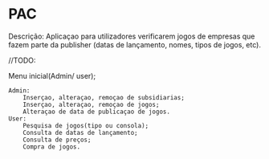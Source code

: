 # PAC
 
Descrição: Aplicaçao para utilizadores verificarem jogos de empresas que fazem parte da publisher
(datas de lançamento, nomes, tipos de jogos, etc).


//TODO:

Menu inicial(Admin/ user);

	Admin:
		Inserçao, alteraçao, remoçao de subsidiarias;
		Inserçao, alteraçao, remoçao de jogos;
		Alteraçao de data de publicaçao de jogos.
	User:
		Pesquisa de jogos(tipo ou consola);
		Consulta de datas de lançamento;
		Consulta de preços;
		Compra de jogos.

 